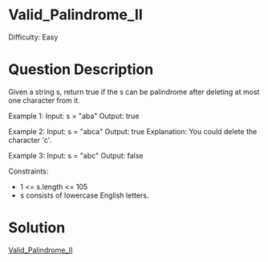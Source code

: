 
# Valid_Palindrome_II

Difficulty: Easy

# Question Description

Given a string s, return true if the s can be palindrome after deleting at most one character from it.

Example 1:
Input: s = "aba"
Output: true

Example 2:
Input: s = "abca"
Output: true
Explanation: You could delete the character 'c'.

Example 3:
Input: s = "abc"
Output: false

Constraints:

- 1 <= s.length <= 105
- s consists of lowercase English letters.

# Solution

[Valid_Palindrome_II]([680]Valid_Palindrome_II.py)

    